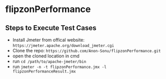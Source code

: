 # flipzonPerformance
## Steps to Execute Test Cases
* Install Jmeter from offical website: ```https://jmeter.apache.org/download_jmeter.cgi```
* Clone the repo: ```https://github.com/Anon-Sonu/flipzonPerformance.git```
* open the cloned location in cmd
* run ```cd /path/to/apache-jmeter/bin```
* run ```jmeter -n -t flipzonPerformance.jmx -l flipzonPerformanceResult.jmx```